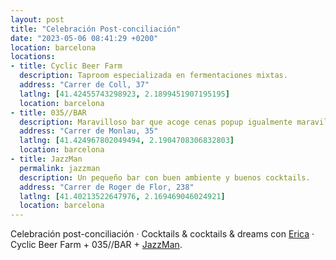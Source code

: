 ```yaml
---
layout: post
title: "Celebración Post-conciliación"
date: "2023-05-06 08:41:29 +0200"
location: barcelona
locations: 
- title: Cyclic Beer Farm
  description: Taproom especializada en fermentaciones mixtas. 
  address: "Carrer de Coll, 37"
  latlng: [41.42455743298923, 2.1899451907195195]
  location: barcelona
- title: 035//BAR
  description: Maravilloso bar que acoge cenas popup igualmente maravillosas.
  address: "Carrer de Monlau, 35"
  latlng: [41.424967802049494, 2.1904708306832803]
  location: barcelona
- title: JazzMan
  permalink: jazzman
  description: Un pequeño bar con buen ambiente y buenos cocktails.
  address: "Carrer de Roger de Flor, 238"
  latlng: [41.40213522647976, 2.169469046024921]
  location: barcelona
---
```

Celebración post-conciliación · Cocktails & cocktails & dreams con [Erica](https://www.ericafustero.com) · Cyclic Beer Farm + 035//BAR + [JazzMan](/maps/barcelona?p=jazzman).

